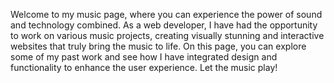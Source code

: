 Welcome to my music page, where you can experience the power of sound and technology combined. As a web developer, I have had the opportunity to work on various music projects, creating visually stunning and interactive websites that truly bring the music to life. On this page, you can explore some of my past work and see how I have integrated design and functionality to enhance the user experience. Let the music play!
